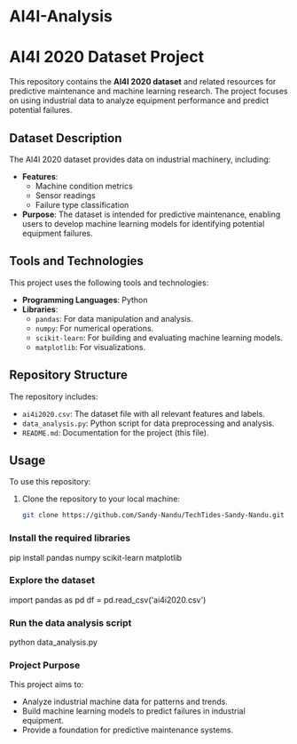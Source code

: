 # AI4I-Analysis
# AI4I 2020 Dataset Project

This repository contains the **AI4I 2020 dataset** and related resources for predictive maintenance and machine learning research. The project focuses on using industrial data to analyze equipment performance and predict potential failures.

## Dataset Description
The AI4I 2020 dataset provides data on industrial machinery, including:
- **Features**:
  - Machine condition metrics
  - Sensor readings
  - Failure type classification
- **Purpose**: The dataset is intended for predictive maintenance, enabling users to develop machine learning models for identifying potential equipment failures.

## Tools and Technologies
This project uses the following tools and technologies:
- **Programming Languages**: Python
- **Libraries**:
  - `pandas`: For data manipulation and analysis.
  - `numpy`: For numerical operations.
  - `scikit-learn`: For building and evaluating machine learning models.
  - `matplotlib`: For visualizations.

## Repository Structure
The repository includes:
- `ai4i2020.csv`: The dataset file with all relevant features and labels.
- `data_analysis.py`: Python script for data preprocessing and analysis.
- `README.md`: Documentation for the project (this file).

## Usage
To use this repository:
1. Clone the repository to your local machine:
   ```bash
   git clone https://github.com/Sandy-Nandu/TechTides-Sandy-Nandu.git
   
###  Install the required libraries
pip install pandas numpy scikit-learn matplotlib

### Explore the dataset
import pandas as pd
df = pd.read_csv('ai4i2020.csv')

### Run the data analysis script
python data_analysis.py

### Project Purpose
This project aims to:

- Analyze industrial machine data for patterns and trends.
- Build machine learning models to predict failures in industrial equipment.
- Provide a foundation for predictive maintenance systems.






